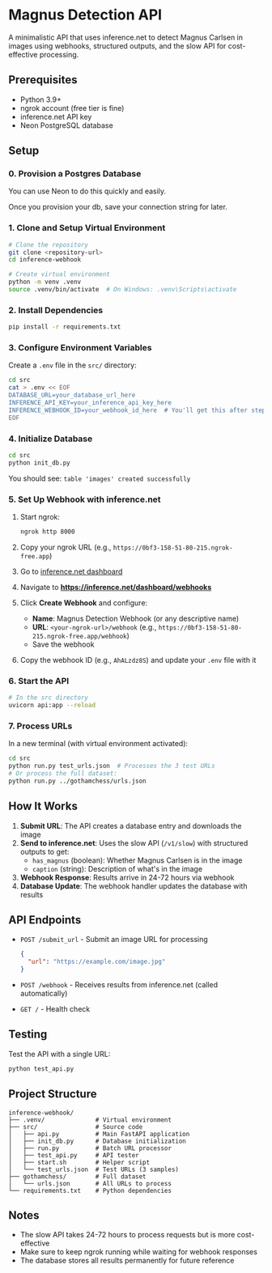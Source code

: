 # Magnus Detection API

A minimalistic API that uses inference.net to detect Magnus Carlsen in images using webhooks, structured outputs, and the slow API for cost-effective processing.

## Prerequisites

- Python 3.9+
- ngrok account (free tier is fine)
- inference.net API key
- Neon PostgreSQL database

## Setup

### 0. Provision a Postgres Database
You can use Neon to do this quickly and easily. 

Once you provision your db, save your connection string for later.

### 1. Clone and Setup Virtual Environment

```bash
# Clone the repository
git clone <repository-url>
cd inference-webhook

# Create virtual environment
python -m venv .venv
source .venv/bin/activate  # On Windows: .venv\Scripts\activate
```

### 2. Install Dependencies

```bash
pip install -r requirements.txt
```

### 3. Configure Environment Variables

Create a `.env` file in the `src/` directory:

```bash
cd src
cat > .env << EOF
DATABASE_URL=your_database_url_here
INFERENCE_API_KEY=your_inference_api_key_here
INFERENCE_WEBHOOK_ID=your_webhook_id_here  # You'll get this after step 5
EOF
```

### 4. Initialize Database

```bash
cd src
python init_db.py
```
You should see: 
```table 'images' created successfully```

### 5. Set Up Webhook with inference.net

1. Start ngrok:
   ```bash
   ngrok http 8000
   ```

2. Copy your ngrok URL (e.g., `https://0bf3-158-51-80-215.ngrok-free.app`)

3. Go to [inference.net dashboard](https://dashboard.inference.net)

4. Navigate to **https://inference.net/dashboard/webhooks**

5. Click **Create Webhook** and configure:
   - **Name**: Magnus Detection Webhook (or any descriptive name)
   - **URL**: `<your-ngrok-url>/webhook` (e.g., `https://0bf3-158-51-80-215.ngrok-free.app/webhook`)
   - Save the webhook

6. Copy the webhook ID (e.g., `AhALzdz8S`) and update your `.env` file with it

### 6. Start the API

```bash
# In the src directory
uvicorn api:app --reload
```

### 7. Process URLs

In a new terminal (with virtual environment activated):

```bash
cd src
python run.py test_urls.json  # Processes the 3 test URLs
# Or process the full dataset:
python run.py ../gothamchess/urls.json
```

## How It Works

1. **Submit URL**: The API creates a database entry and downloads the image
2. **Send to inference.net**: Uses the slow API (`/v1/slow`) with structured outputs to get:
   - `has_magnus` (boolean): Whether Magnus Carlsen is in the image
   - `caption` (string): Description of what's in the image
3. **Webhook Response**: Results arrive in 24-72 hours via webhook
4. **Database Update**: The webhook handler updates the database with results

## API Endpoints

- `POST /submit_url` - Submit an image URL for processing
  ```json
  {
    "url": "https://example.com/image.jpg"
  }
  ```

- `POST /webhook` - Receives results from inference.net (called automatically)

- `GET /` - Health check

## Testing

Test the API with a single URL:

```bash
python test_api.py
```

## Project Structure

```
inference-webhook/
├── .venv/              # Virtual environment
├── src/                # Source code
│   ├── api.py          # Main FastAPI application
│   ├── init_db.py      # Database initialization
│   ├── run.py          # Batch URL processor
│   ├── test_api.py     # API tester
│   ├── start.sh        # Helper script
│   └── test_urls.json  # Test URLs (3 samples)
├── gothamchess/        # Full dataset
│   └── urls.json       # All URLs to process
└── requirements.txt    # Python dependencies
```

## Notes

- The slow API takes 24-72 hours to process requests but is more cost-effective
- Make sure to keep ngrok running while waiting for webhook responses
- The database stores all results permanently for future reference 